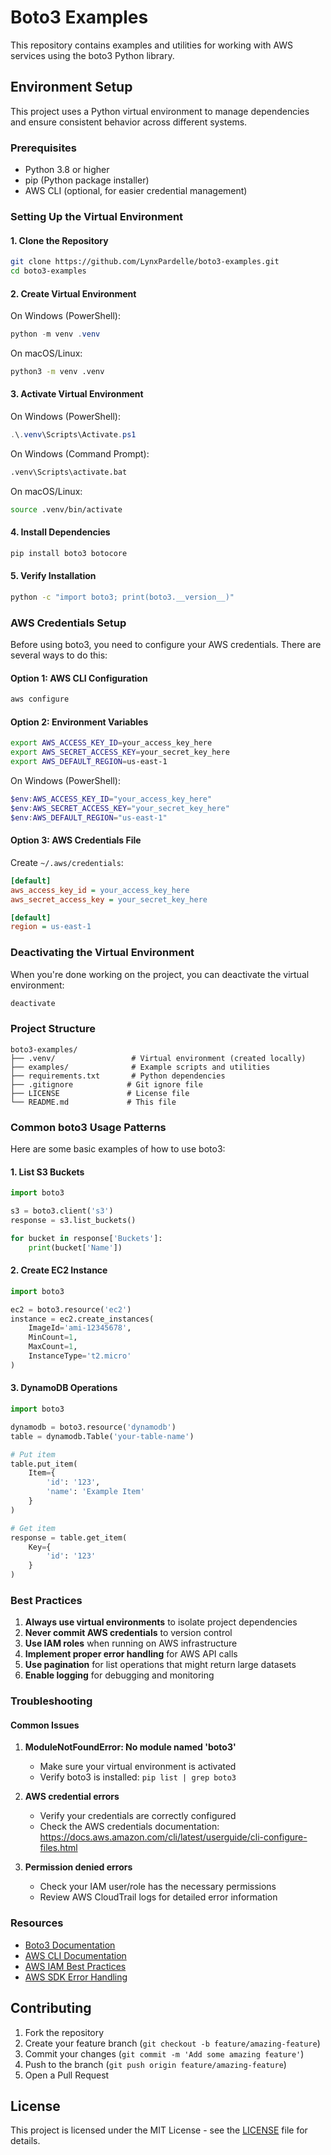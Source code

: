 # Boto3 Examples

This repository contains examples and utilities for working with AWS services using the boto3 Python library.

## Environment Setup

This project uses a Python virtual environment to manage dependencies and ensure consistent behavior across different systems.

### Prerequisites

- Python 3.8 or higher
- pip (Python package installer)
- AWS CLI (optional, for easier credential management)

### Setting Up the Virtual Environment

#### 1. Clone the Repository

```bash
git clone https://github.com/LynxPardelle/boto3-examples.git
cd boto3-examples
```

#### 2. Create Virtual Environment

On Windows (PowerShell):
```powershell
python -m venv .venv
```

On macOS/Linux:
```bash
python3 -m venv .venv
```

#### 3. Activate Virtual Environment

On Windows (PowerShell):
```powershell
.\.venv\Scripts\Activate.ps1
```

On Windows (Command Prompt):
```cmd
.venv\Scripts\activate.bat
```

On macOS/Linux:
```bash
source .venv/bin/activate
```

#### 4. Install Dependencies

```bash
pip install boto3 botocore
```

#### 5. Verify Installation

```bash
python -c "import boto3; print(boto3.__version__)"
```

### AWS Credentials Setup

Before using boto3, you need to configure your AWS credentials. There are several ways to do this:

#### Option 1: AWS CLI Configuration
```bash
aws configure
```

#### Option 2: Environment Variables
```bash
export AWS_ACCESS_KEY_ID=your_access_key_here
export AWS_SECRET_ACCESS_KEY=your_secret_key_here
export AWS_DEFAULT_REGION=us-east-1
```

On Windows (PowerShell):
```powershell
$env:AWS_ACCESS_KEY_ID="your_access_key_here"
$env:AWS_SECRET_ACCESS_KEY="your_secret_key_here"
$env:AWS_DEFAULT_REGION="us-east-1"
```

#### Option 3: AWS Credentials File
Create `~/.aws/credentials`:
```ini
[default]
aws_access_key_id = your_access_key_here
aws_secret_access_key = your_secret_key_here

[default]
region = us-east-1
```

### Deactivating the Virtual Environment

When you're done working on the project, you can deactivate the virtual environment:

```bash
deactivate
```

### Project Structure

```
boto3-examples/
├── .venv/                 # Virtual environment (created locally)
├── examples/              # Example scripts and utilities
├── requirements.txt       # Python dependencies
├── .gitignore            # Git ignore file
├── LICENSE               # License file
└── README.md             # This file
```

### Common boto3 Usage Patterns

Here are some basic examples of how to use boto3:

#### 1. List S3 Buckets
```python
import boto3

s3 = boto3.client('s3')
response = s3.list_buckets()

for bucket in response['Buckets']:
    print(bucket['Name'])
```

#### 2. Create EC2 Instance
```python
import boto3

ec2 = boto3.resource('ec2')
instance = ec2.create_instances(
    ImageId='ami-12345678',
    MinCount=1,
    MaxCount=1,
    InstanceType='t2.micro'
)
```

#### 3. DynamoDB Operations
```python
import boto3

dynamodb = boto3.resource('dynamodb')
table = dynamodb.Table('your-table-name')

# Put item
table.put_item(
    Item={
        'id': '123',
        'name': 'Example Item'
    }
)

# Get item
response = table.get_item(
    Key={
        'id': '123'
    }
)
```

### Best Practices

1. **Always use virtual environments** to isolate project dependencies
2. **Never commit AWS credentials** to version control
3. **Use IAM roles** when running on AWS infrastructure
4. **Implement proper error handling** for AWS API calls
5. **Use pagination** for list operations that might return large datasets
6. **Enable logging** for debugging and monitoring

### Troubleshooting

#### Common Issues

1. **ModuleNotFoundError: No module named 'boto3'**
   - Make sure your virtual environment is activated
   - Verify boto3 is installed: `pip list | grep boto3`

2. **AWS credential errors**
   - Verify your credentials are correctly configured
   - Check the AWS credentials documentation: https://docs.aws.amazon.com/cli/latest/userguide/cli-configure-files.html

3. **Permission denied errors**
   - Check your IAM user/role has the necessary permissions
   - Review AWS CloudTrail logs for detailed error information

### Resources

- [Boto3 Documentation](https://boto3.amazonaws.com/v1/documentation/api/latest/index.html)
- [AWS CLI Documentation](https://docs.aws.amazon.com/cli/)
- [AWS IAM Best Practices](https://docs.aws.amazon.com/IAM/latest/UserGuide/best-practices.html)
- [AWS SDK Error Handling](https://docs.aws.amazon.com/sdk-for-python/v1/developer-guide/error-handling.html)

## Contributing

1. Fork the repository
2. Create your feature branch (`git checkout -b feature/amazing-feature`)
3. Commit your changes (`git commit -m 'Add some amazing feature'`)
4. Push to the branch (`git push origin feature/amazing-feature`)
5. Open a Pull Request

## License

This project is licensed under the MIT License - see the [LICENSE](LICENSE) file for details.
